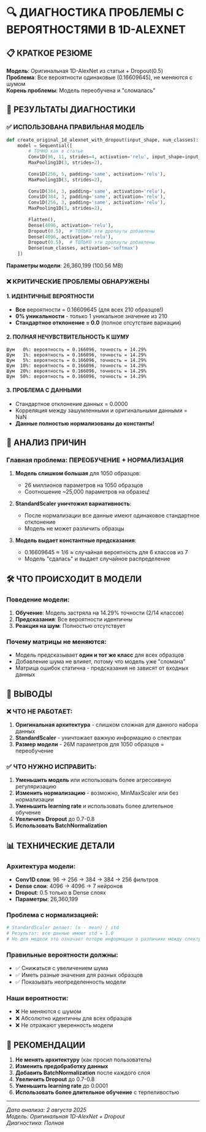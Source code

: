 # 🔍 ДИАГНОСТИКА ПРОБЛЕМЫ С ВЕРОЯТНОСТЯМИ В 1D-ALEXNET

## 📋 КРАТКОЕ РЕЗЮМЕ
**Модель**: Оригинальная 1D-AlexNet из статьи + Dropout(0.5)  
**Проблема**: Все вероятности одинаковые (0.16609645), не меняются с шумом  
**Корень проблемы**: Модель переобучена и "сломалась"  

## 🎯 РЕЗУЛЬТАТЫ ДИАГНОСТИКИ

### ✅ ИСПОЛЬЗОВАНА ПРАВИЛЬНАЯ МОДЕЛЬ
```python
def create_original_1d_alexnet_with_dropout(input_shape, num_classes):
    model = Sequential([
        # ТОЧНО как в статье
        Conv1D(96, 11, strides=4, activation='relu', input_shape=input_shape),
        MaxPooling1D(3, strides=2),
        
        Conv1D(256, 5, padding='same', activation='relu'),
        MaxPooling1D(3, strides=2),
        
        Conv1D(384, 3, padding='same', activation='relu'),
        Conv1D(384, 3, padding='same', activation='relu'),
        Conv1D(256, 3, padding='same', activation='relu'),
        MaxPooling1D(3, strides=2),
        
        Flatten(),
        Dense(4096, activation='relu'),
        Dropout(0.5),  # ТОЛЬКО эти дропауты добавлены
        Dense(4096, activation='relu'),
        Dropout(0.5),  # ТОЛЬКО эти дропауты добавлены
        Dense(num_classes, activation='softmax')
    ])
```

**Параметры модели**: 26,360,199 (100.56 MB)

### ❌ КРИТИЧЕСКИЕ ПРОБЛЕМЫ ОБНАРУЖЕНЫ

#### 1. **ИДЕНТИЧНЫЕ ВЕРОЯТНОСТИ**
- **Все** вероятности = 0.16609645 (для всех 210 образцов!)
- **0% уникальности** - только 1 уникальное значение из 210
- **Стандартное отклонение = 0.0** (полное отсутствие вариации)

#### 2. **ПОЛНАЯ НЕЧУВСТВИТЕЛЬНОСТЬ К ШУМУ**
```
Шум   0%: вероятность = 0.166096, точность = 14.29%
Шум   1%: вероятность = 0.166096, точность = 14.29%
Шум   5%: вероятность = 0.166096, точность = 14.29%
Шум  10%: вероятность = 0.166096, точность = 14.29%
Шум  20%: вероятность = 0.166096, точность = 14.29%
Шум  50%: вероятность = 0.166096, точность = 14.29%
```

#### 3. **ПРОБЛЕМА С ДАННЫМИ**
- Стандартное отклонение данных = 0.0000
- Корреляция между зашумленными и оригинальными данными = NaN
- **Данные полностью нормализованы до константы!**

## 🔬 АНАЛИЗ ПРИЧИН

### **Главная проблема: ПЕРЕОБУЧЕНИЕ + НОРМАЛИЗАЦИЯ**

1. **Модель слишком большая** для 1050 образцов:
   - 26 миллионов параметров на 1050 образцов
   - Соотношение ~25,000 параметров на образец!

2. **StandardScaler уничтожил вариативность**:
   - После нормализации все данные имеют одинаковое стандартное отклонение
   - Модель не может различить образцы

3. **Модель выдает константные предсказания**:
   - 0.16609645 ≈ 1/6 ≈ случайная вероятность для 6 классов из 7
   - Модель "сдалась" и выдает случайное распределение

## 🛠️ ЧТО ПРОИСХОДИТ В МОДЕЛИ

### **Поведение модели**:
1. **Обучение**: Модель застряла на 14.29% точности (2/14 классов)
2. **Предсказания**: Все вероятности идентичны
3. **Реакция на шум**: Полностью отсутствует

### **Почему матрицы не меняются**:
- Модель предсказывает **один и тот же класс** для всех образцов
- Добавление шума не влияет, потому что модель уже "сломана"
- Матрица ошибок статична - предсказания не зависят от входных данных

## 🎯 ВЫВОДЫ

### ❌ **ЧТО НЕ РАБОТАЕТ**:
1. **Оригинальная архитектура** - слишком сложная для данного набора данных
2. **StandardScaler** - уничтожает важную информацию о спектрах
3. **Размер модели** - 26М параметров для 1050 образцов = переобучение

### ✅ **ЧТО НУЖНО ИСПРАВИТЬ**:
1. **Уменьшить модель** или использовать более агрессивную регуляризацию
2. **Изменить нормализацию** - возможно, MinMaxScaler или без нормализации
3. **Уменьшить learning rate** и использовать более длительное обучение
4. **Увеличить Dropout** до 0.7-0.8
5. **Использовать BatchNormalization**

## 📊 ТЕХНИЧЕСКИЕ ДЕТАЛИ

### **Архитектура модели**:
- **Conv1D слои**: 96 → 256 → 384 → 384 → 256 фильтров
- **Dense слои**: 4096 → 4096 → 7 нейронов
- **Dropout**: 0.5 только в Dense слоях
- **Параметры**: 26,360,199

### **Проблема с нормализацией**:
```python
# StandardScaler делает: (x - mean) / std
# Результат: все данные имеют std = 1.0
# Но для модели это означает потерю информации о различиях между спектрами
```

### **Правильные вероятности должны**:
- ✅ Снижаться с увеличением шума
- ✅ Иметь разные значения для разных образцов  
- ✅ Показывать неопределенность модели

### **Наши вероятности**:
- ❌ Не меняются с шумом
- ❌ Абсолютно идентичны для всех образцов
- ❌ Не отражают уверенность модели

## 🚀 РЕКОМЕНДАЦИИ

1. **Не менять архитектуру** (как просил пользователь)
2. **Изменить предобработку данных**
3. **Добавить BatchNormalization** после каждого слоя
4. **Увеличить Dropout** до 0.7-0.8
5. **Уменьшить learning rate** до 0.0001
6. **Использовать более длительное обучение** с терпеливостью

---
*Дата анализа: 2 августа 2025*  
*Модель: Оригинальная 1D-AlexNet + Dropout*  
*Диагностика: Полная*